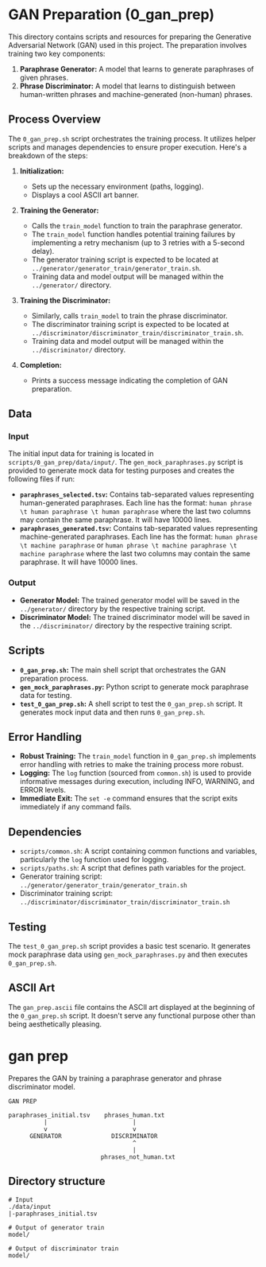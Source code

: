 # GAN Preparation (0_gan_prep)

This directory contains scripts and resources for preparing the Generative Adversarial Network (GAN) used in this project. The preparation involves training two key components:

1. **Paraphrase Generator:** A model that learns to generate paraphrases of given phrases.
2. **Phrase Discriminator:** A model that learns to distinguish between human-written phrases and machine-generated (non-human) phrases.

## Process Overview

The `0_gan_prep.sh` script orchestrates the training process. It utilizes helper scripts and manages dependencies to ensure proper execution. Here's a breakdown of the steps:

1. **Initialization:**
    *   Sets up the necessary environment (paths, logging).
    *   Displays a cool ASCII art banner.

2. **Training the Generator:**
    *   Calls the `train_model` function to train the paraphrase generator.
    *   The `train_model` function handles potential training failures by implementing a retry mechanism (up to 3 retries with a 5-second delay).
    *   The generator training script is expected to be located at `../generator/generator_train/generator_train.sh`.
    *   Training data and model output will be managed within the `../generator/` directory.

3. **Training the Discriminator:**
    *   Similarly, calls `train_model` to train the phrase discriminator.
    *   The discriminator training script is expected to be located at `../discriminator/discriminator_train/discriminator_train.sh`.
    *   Training data and model output will be managed within the `../discriminator/` directory.

4. **Completion:**
    *   Prints a success message indicating the completion of GAN preparation.

## Data

### Input

The initial input data for training is located in `scripts/0_gan_prep/data/input/`. The `gen_mock_paraphrases.py` script is provided to generate mock data for testing purposes and creates the following files if run:

*   **`paraphrases_selected.tsv`:**  Contains tab-separated values representing human-generated paraphrases. Each line has the format: `human phrase \t human paraphrase \t human paraphrase` where the last two columns may contain the same paraphrase. It will have 10000 lines.
*   **`paraphrases_generated.tsv`:** Contains tab-separated values representing machine-generated paraphrases. Each line has the format: `human phrase \t machine paraphrase` or `human phrase \t machine paraphrase \t machine paraphrase` where the last two columns may contain the same paraphrase. It will have 10000 lines.

### Output

*   **Generator Model:** The trained generator model will be saved in the `../generator/` directory by the respective training script.
*   **Discriminator Model:** The trained discriminator model will be saved in the `../discriminator/` directory by the respective training script.

## Scripts

*   **`0_gan_prep.sh`:** The main shell script that orchestrates the GAN preparation process.
*   **`gen_mock_paraphrases.py`:** Python script to generate mock paraphrase data for testing.
*   **`test_0_gan_prep.sh`:** A shell script to test the `0_gan_prep.sh` script. It generates mock input data and then runs `0_gan_prep.sh`.

## Error Handling

*   **Robust Training:** The `train_model` function in `0_gan_prep.sh` implements error handling with retries to make the training process more robust.
*   **Logging:** The `log` function (sourced from `common.sh`) is used to provide informative messages during execution, including INFO, WARNING, and ERROR levels.
*   **Immediate Exit:** The `set -e` command ensures that the script exits immediately if any command fails.

## Dependencies

*   `scripts/common.sh`: A script containing common functions and variables, particularly the `log` function used for logging.
*   `scripts/paths.sh`: A script that defines path variables for the project.
*   Generator training script: `../generator/generator_train/generator_train.sh`
*   Discriminator training script: `../discriminator/discriminator_train/discriminator_train.sh`

## Testing

The `test_0_gan_prep.sh` script provides a basic test scenario. It generates mock paraphrase data using `gen_mock_paraphrases.py` and then executes `0_gan_prep.sh`.

## ASCII Art

The `gan_prep.ascii` file contains the ASCII art displayed at the beginning of the `0_gan_prep.sh` script. It doesn't serve any functional purpose other than being aesthetically pleasing.

# gan prep

Prepares the GAN by training a paraphrase generator and phrase discriminator model.

```
GAN PREP

paraphrases_initial.tsv    phrases_human.txt
          |                        |
          v                        v
      GENERATOR              DISCRIMINATOR
                                   ^
                                   |
                          phrases_not_human.txt
```

## Directory structure

```
# Input
./data/input
|-paraphrases_initial.tsv

# Output of generator train
model/

# Output of discriminator train
model/
